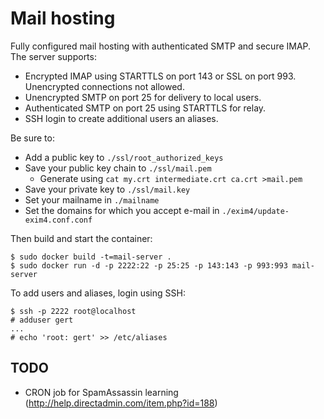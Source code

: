 Mail hosting
============

Fully configured mail hosting with authenticated SMTP and secure IMAP. The
server supports:

 - Encrypted IMAP using STARTTLS on port 143 or SSL on port 993. Unencrypted
   connections not allowed.
 - Unencrypted SMTP on port 25 for delivery to local users.
 - Authenticated SMTP on port 25 using STARTTLS for relay.
 - SSH login to create additional users an aliases.

Be sure to:

 - Add a public key to `./ssl/root_authorized_keys`
 - Save your public key chain to `./ssl/mail.pem`
    - Generate using `cat my.crt intermediate.crt ca.crt >mail.pem`
 - Save your private key to `./ssl/mail.key`
 - Set your mailname in `./mailname`
 - Set the domains for which you accept e-mail in
   `./exim4/update-exim4.conf.conf`

Then build and start the container:

    $ sudo docker build -t=mail-server .
    $ sudo docker run -d -p 2222:22 -p 25:25 -p 143:143 -p 993:993 mail-server

To add users and aliases, login using SSH:

    $ ssh -p 2222 root@localhost
    # adduser gert
    ...
    # echo 'root: gert' >> /etc/aliases

TODO
----

 - CRON job for SpamAssassin learning (http://help.directadmin.com/item.php?id=188)
